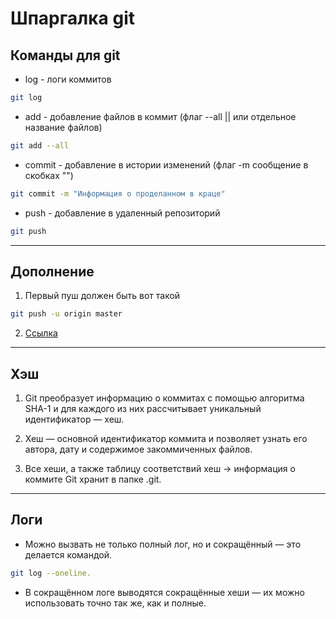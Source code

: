 # Шпаргалка git  

## Команды для git

* log - логи коммитов

```bash
git log
```  

* add - добавление файлов в коммит (флаг --all || или отдельное название файлов)

```bash
git add --all
```  

* commit - добавление в истории изменений (флаг -m сообщение в скобках "")

```bash
git commit -m "Информация о проделанном в краце"
```  

* push - добавление в удаленный репозиторий  

```bash
git push
```

---

## Дополнение  

1. Первый пуш должен быть вот такой

```bash
git push -u origin master
```

2. [Ссылка](https://github.com/Kollo4455 "Мой профиль")

---

## Хэш  

1. Git преобразует информацию о коммитах с помощью алгоритма SHA-1 и для каждого из них рассчитывает уникальный идентификатор — хеш.

2. Хеш — основной идентификатор коммита и позволяет узнать его автора, дату и содержимое закоммиченных файлов.

3. Все хеши, а также таблицу соответствий хеш → информация о коммите Git хранит в папке .git.

---

## Логи

* Можно вызвать не только полный лог, но и сокращённый — это делается командой. 

```bash
git log --oneline.
```

* В сокращённом логе выводятся сокращённые хеши — их можно использовать точно так же, как и полные.
